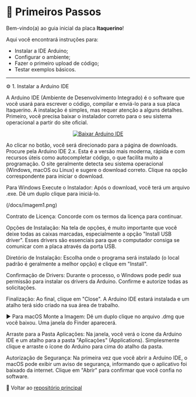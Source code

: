 # 🧭 Primeiros Passos

Bem-vindo(a) ao guia inicial da placa **Itaquerino**!

Aqui você encontrará instruções para:
- Instalar a IDE Arduino;
- Configurar o ambiente;
- Fazer o primeiro upload de código;
- Testar exemplos básicos.

---

⚙️ 1. Instalar a Arduino IDE

A Arduino IDE (Ambiente de Desenvolvimento Integrado) é o software que você usará para escrever o código, compilar e enviá-lo para a sua placa Itaquerino. A instalação é simples, mas requer atenção a alguns detalhes.
Primeiro, você precisa baixar o instalador correto para o seu sistema operacional a partir do site oficial.

<p align="center">
<a href="https://www.arduino.cc/en/software" target="_blank" title="Baixar Arduino IDE">
<img src="https://img.shields.io/badge/Arduino%20IDE-Download-00979D?style=for-the-badge&logo=arduino" alt="Baixar Arduino IDE"/>
</a>
</p>

Ao clicar no botão, você será direcionado para a página de downloads.
Procure pela Arduino IDE 2.x. Esta é a versão mais moderna, rápida e com recursos úteis como autocompletar código, o que facilita muito a programação.
O site geralmente detecta seu sistema operacional (Windows, macOS ou Linux) e sugere o download correto. Clique na opção correspondente para iniciar o download.

 Para Windows
Execute o Instalador: Após o download, você terá um arquivo .exe. Dê um duplo clique para iniciá-lo.

(/docs/imagem1.png)

Contrato de Licença: Concorde com os termos da licença para continuar.

Opções de Instalação: Na tela de opções, é muito importante que você deixe todas as caixas marcadas, especialmente a opção "Install USB driver". Esses drivers são essenciais para que o computador consiga se comunicar com a placa através da porta USB.

Diretório de Instalação: Escolha onde o programa será instalado (o local padrão é geralmente a melhor opção) e clique em "Install".

Confirmação de Drivers: Durante o processo, o Windows pode pedir sua permissão para instalar os drivers da Arduino. Confirme e autorize todas as solicitações.

Finalização: Ao final, clique em "Close". A Arduino IDE estará instalada e um atalho terá sido criado na sua área de trabalho.

► Para macOS
Monte a Imagem: Dê um duplo clique no arquivo .dmg que você baixou. Uma janela do Finder aparecerá.

Arraste para a Pasta Aplicações: Na janela, você verá o ícone da Arduino IDE e um atalho para a pasta "Aplicações" (Applications). Simplesmente clique e arraste o ícone do Arduino para cima do atalho da pasta.

Autorização de Segurança: Na primeira vez que você abrir a Arduino IDE, o macOS pode exibir um aviso de segurança, informando que o aplicativo foi baixado da internet. Clique em "Abrir" para confirmar que você confia no software.

🔗 Voltar ao [repositório principal](../../..)
